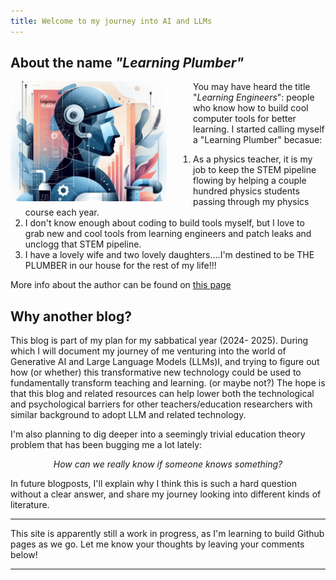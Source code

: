 ```yaml
---
title: Welcome to my journey into AI and LLMs
---
```


## About the name *"Learning Plumber"*

<img src="./assets/images/the-learning-plumber.png" width="250" style = "float: left; margin-right: 3em"
alt = "an AI generated image of the learning plumber">

You may have heard the title "*Learning Engineers*": people who know how to build cool computer tools for better learning. I started calling myself a "Learning Plumber" becasue:  
  1. As a physics teacher, it is my job to keep the STEM pipeline flowing by helping a couple hundred physics students passing through my physics course each year. 
  2. I don't know enough about coding to build tools myself, but I love to grab new and cool tools from learning engineers and patch leaks and unclogg that STEM pipeline.
  3. I have a lovely wife and two lovely daughters....I'm destined to be THE PLUMBER in our house for the rest of my life!!! 

More info about the author can be found on [this page](./about.md) 
&nbsp;

## Why another blog?

  This blog is part of my plan for my sabbatical year (2024- 2025). During which I will document my journey of me venturing into the world of Generative AI and Large Language Models (LLMs)I, and trying to figure out how (or whether) this transformative new technology could be used to fundamentally transform teaching and learning. (or maybe not?) The hope is that this blog and related resources can help lower both the technological and psychological barriers for other teachers/education researchers with similar background to adopt LLM and related technology.

  I'm also planning to dig deeper into a seemingly trivial education theory problem that has been bugging me a lot lately: 

  <center><em>How can we really know if someone knows something?</em></center>
  
  In future blogposts, I'll explain why I think this is such a hard question without a clear answer, and share my journey looking into different kinds of literature.

---

This site is apparently still a work in progress, as I'm learning to build Github pages as we go. Let me know your thoughts by leaving your comments below!

---
<!--
<script src="https://utteranc.es/client.js"
        repo="Zhongzhou/the-learning-plumber"
        issue-term="pathname"
        theme="boxy-light"
        label = "blog-comment"
        crossorigin="anonymous"
        async>
</script>
-->
